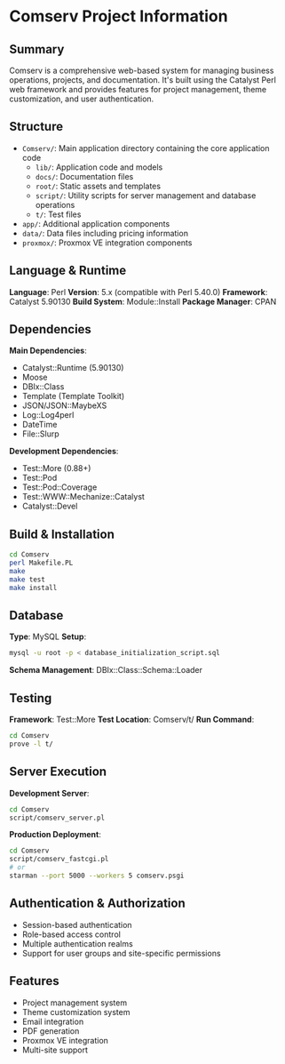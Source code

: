 # Comserv Project Information

## Summary
Comserv is a comprehensive web-based system for managing business operations, projects, and documentation. It's built using the Catalyst Perl web framework and provides features for project management, theme customization, and user authentication.

## Structure
- `Comserv/`: Main application directory containing the core application code
  - `lib/`: Application code and models
  - `docs/`: Documentation files
  - `root/`: Static assets and templates
  - `script/`: Utility scripts for server management and database operations
  - `t/`: Test files
- `app/`: Additional application components
- `data/`: Data files including pricing information
- `proxmox/`: Proxmox VE integration components

## Language & Runtime
**Language**: Perl
**Version**: 5.x (compatible with Perl 5.40.0)
**Framework**: Catalyst 5.90130
**Build System**: Module::Install
**Package Manager**: CPAN

## Dependencies
**Main Dependencies**:
- Catalyst::Runtime (5.90130)
- Moose
- DBIx::Class
- Template (Template Toolkit)
- JSON/JSON::MaybeXS
- Log::Log4perl
- DateTime
- File::Slurp

**Development Dependencies**:
- Test::More (0.88+)
- Test::Pod
- Test::Pod::Coverage
- Test::WWW::Mechanize::Catalyst
- Catalyst::Devel

## Build & Installation
```bash
cd Comserv
perl Makefile.PL
make
make test
make install
```

## Database
**Type**: MySQL
**Setup**: 
```bash
mysql -u root -p < database_initialization_script.sql
```
**Schema Management**: DBIx::Class::Schema::Loader

## Testing
**Framework**: Test::More
**Test Location**: Comserv/t/
**Run Command**:
```bash
cd Comserv
prove -l t/
```

## Server Execution
**Development Server**:
```bash
cd Comserv
script/comserv_server.pl
```
**Production Deployment**:
```bash
cd Comserv
script/comserv_fastcgi.pl
# or
starman --port 5000 --workers 5 comserv.psgi
```

## Authentication & Authorization
- Session-based authentication
- Role-based access control
- Multiple authentication realms
- Support for user groups and site-specific permissions

## Features
- Project management system
- Theme customization system
- Email integration
- PDF generation
- Proxmox VE integration
- Multi-site support